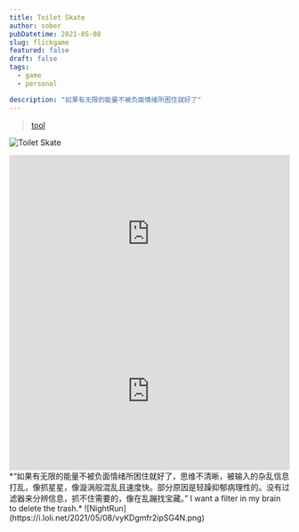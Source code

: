 ```yaml
---
title: Toilet Skate
author: sober
pubDatetime: 2021-05-08
slug: flickgame
featured: false
draft: false
tags:
  - game
  - personal

description: "如果有无限的能量不被负面情绪所困住就好了"
---
```


> [tool](https://video-to-markdown.marcomontalbano.com/)

![Toilet Skate](https://i.loli.net/2021/05/08/X3ij5I2arvdkN1Z.jpg)

<div style="position:relative; padding-bottom:56.25%; height:0; overflow:hidden;">
    <iframe src="https://www.youtube.com/embed/oZwrtraxcJk" style="position:absolute; top:0; left:0; width:100%; height:100%;" frameborder="0" allow="accelerometer; autoplay; clipboard-write; encrypted-media; gyroscope; picture-in-picture" allowfullscreen></iframe>
</div>

<div style="position:relative; padding-bottom:56.25%; height:0; overflow:hidden;">
    <iframe src="https://www.youtube.com/embed/Dz4inxGpQXI" style="position:absolute; top:0; left:0; width:100%; height:100%;" frameborder="0" allow="accelerometer; autoplay; clipboard-write; encrypted-media; gyroscope; picture-in-picture" allowfullscreen></iframe>
</div>
*“如果有无限的能量不被负面情绪所困住就好了，思维不清晰，被输入的杂乱信息打乱，像抓星星，像漩涡般混乱且速度快。部分原因是轻躁抑郁病理性的。没有过滤器来分辨信息，抓不住需要的，像在乱蹦找宝藏。”
I want a filter in my brain to delete the trash.*
![NightRun](https://i.loli.net/2021/05/08/vyKDgmfr2ipSG4N.png)
